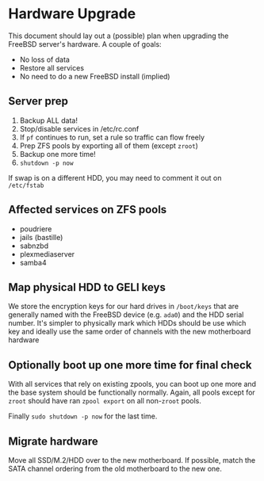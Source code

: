 # Hardware Upgrade

This document should lay out a (possible) plan when upgrading the FreeBSD server's hardware. A couple of goals:

* No loss of data
* Restore all services
* No need to do a new FreeBSD install (implied)

## Server prep
1. Backup ALL data!
2. Stop/disable services in /etc/rc.conf
3. If `pf` continues to run, set a rule so traffic can flow freely
4. Prep ZFS pools by exporting all of them (except `zroot`)
5. Backup one more time!
6. `shutdown -p now`

If swap is on a different HDD, you may need to comment it out on `/etc/fstab`

## Affected services on ZFS pools
* poudriere
* jails (bastille)
* sabnzbd
* plexmediaserver
* samba4

## Map physical HDD to GELI keys

We store the encryption keys for our hard drives in `/boot/keys` that are generally named with the FreeBSD device (e.g. `ada0`) and the HDD serial number. It's simpler to physically mark which HDDs should be use which key and ideally use the same order of channels with the new motherboard hardware

## Optionally boot up one more time for final check
With all services that rely on existing zpools, you can boot up one more and the base system should be functionally normally. Again, all pools except for `zroot` should have ran `zpool export` on all non-`zroot` pools. 

Finally `sudo shutdown -p now` for the last time.

## Migrate hardware
Move all SSD/M.2/HDD over to the new motherboard. If possible, match the SATA channel ordering from the old motherboard to the new one.
